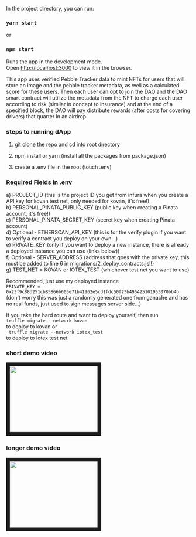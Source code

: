 
In the project directory, you can run:

### `yarn start`
or
### `npm start`

Runs the app in the development mode.\
Open [http://localhost:3000](http://localhost:3000) to view it in the browser.

This app uses verified Pebble Tracker data to mint NFTs for users that will store an image and the pebble tracker metadata, as well as a calculated score for these users. Then each user can opt to join the DAO and the DAO smart contract will utilize the metadata from the NFT to charge each user according to risk (similar in concept to insurance) and at the end of a specified block, the DAO will pay distribute rewards (after costs for covering drivers) that quarter in an airdrop

### steps to running dApp

1) git clone the repo and cd into root directory

2) npm install or yarn (install all the packages from package.json)

3) create a .env file in the root (touch .env)

 ### Required Fields in .env

 a) PROJECT_ID (this is the project ID you get from infura when you create a API key for kovan test net, only needed for kovan, it's free!) <br/>
 b) PERSONAL_PINATA_PUBLIC_KEY (public key when creating a Pinata account, it's free!) <br/>
 c) PERSONAL_PINATA_SECRET_KEY (secret key when creating Pinata account)<br/>
 d) Optional - ETHERSCAN_API_KEY (this is for the verify plugin if you want to verify a contract you deploy on your own...)<br/>
 e) PRIVATE_KEY (only if you want to deploy a new instance, there is already a deployed instance you can use (links below))<br/>
 f) Optional - SERVER_ADDRESS (address that goes with the private key, this must be added to line 6 in migrations/2_deploy_contracts.js!!)<br/>
 g) TEST_NET = KOVAN or IOTEX_TEST (whichever test net you want to use)<br/>
 
 Recommended, just use my deployed instance<br/> 
 `PRIVATE_KEY = 0x23f9c88d251cb85866b605e71b41962e5cd1fdc50f23b495425101953070bb4b`<br/>
 (don't worry this was just a randomly generated one from ganache and has no real funds, just used to sign messages server side...)

 If you take the hard route and want to deploy yourself, then run<br/>
 ` truffle migrate --network kovan `<br/>
 to deploy to kovan or <br/>
 ` truffle migrate --network iotex_test`<br/>
 to deploy to Iotex test net
 
 ### short demo video
 <a href="https://www.youtube.com/embed/Z1oObi3Znwk
" target="_blank"><img src="https://i9.ytimg.com/vi/Z1oObi3Znwk/mq2.jpg?sqp=CJCxmY0G&rs=AOn4CLBWtGoTC03ddOaqZRl4u4UY9f0xdg" 
alt="" width="240" height="180" border="10" /></a>
 
 
 ### longer demo video
 <a href="https://www.youtube.com/embed/MrPWxuDBnIo
" target="_blank"><img src="https://i9.ytimg.com/vi/MrPWxuDBnIo/mq1.jpg?sqp=CLCemY0G&rs=AOn4CLDtkw87uXJJrkjgkV9dNEsQSgLC0A" 
alt="" width="240" height="180" border="10" /></a>
 
